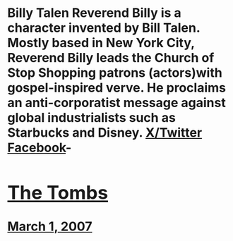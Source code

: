 # Billy Talen Reverend Billy is a character invented by Bill Talen. Mostly based in New York City, Reverend Billy leads the Church of Stop Shopping patrons (actors)with gospel-inspired verve. He proclaims an anti-corporatist message against global industrialists such as Starbucks and Disney. [X/Twitter](https://x.com/revbillytalen) [Facebook](https://www.facebook.com/revbilly)- [<h2>The Tombs</h2>March 1, 2007](https://ineedcoffee.com/the-tombs/)